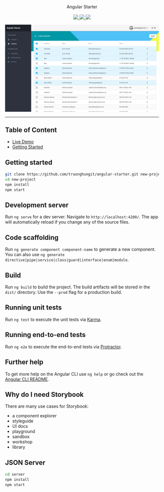 
<p align="center">
  
  <br />
  <p align="center">
  Angular Starter
  <br /><br />

  <a href="https://circleci.com/gh/truonghungit/angular-starter">
    <img src="https://img.shields.io/circleci/build/github/truonghungit/angular-starter/master.svg?style=flat-square" />
  </a>
  <a href="https://github.com/prettier/prettier">
    <img src="https://img.shields.io/badge/code_style-prettier-ff69b4.svg?style=flat-square" />
  </a>
  <a href="https://github.com/truonghungit/angular-starter/commits">
    <img src="https://img.shields.io/github/last-commit/truonghungit/angular-starter.svg?style=flat-square" />
  </a>
  </p>

  
  <img src="meta/images/contact-page.png">
</p>

---


## Table of Content

- [Live Demo](https://angular-starter.firebaseapp.com/)
- [Getting Started](#getting-started)

## Getting started

```bash
git clone https://github.com/truonghungit/angular-starter.git new-project
cd new-project
npm install
npm start
```

## Development server

Run `ng serve` for a dev server. Navigate to `http://localhost:4200/`. The app will automatically reload if you change any of the source files.

## Code scaffolding

Run `ng generate component component-name` to generate a new component. You can also use `ng generate directive|pipe|service|class|guard|interface|enum|module`.

## Build

Run `ng build` to build the project. The build artifacts will be stored in the `dist/` directory. Use the `--prod` flag for a production build.

## Running unit tests

Run `ng test` to execute the unit tests via [Karma](https://karma-runner.github.io).

## Running end-to-end tests

Run `ng e2e` to execute the end-to-end tests via [Protractor](http://www.protractortest.org/).

## Further help

To get more help on the Angular CLI use `ng help` or go check out the [Angular CLI README](https://github.com/angular/angular-cli/blob/master/README.md).

##  Why do I need Storybook

There are many use cases for Storybook: 
- a component explorer
- styleguide
- UI docs
- playground
- sandbox
- workshop
- library

## JSON Server

```bash
cd server
npm install
npm start
```
